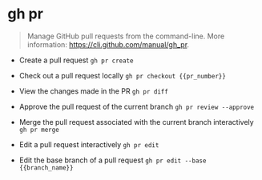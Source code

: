 # gh pr
> Manage GitHub pull requests from the command-line.
> More information: <https://cli.github.com/manual/gh_pr>.

- Create a pull request
`gh pr create`

- Check out a pull request locally
`gh pr checkout {{pr_number}}`

- View the changes made in the PR
`gh pr diff`

- Approve the pull request of the current branch
`gh pr review --approve`

- Merge the pull request associated with the current branch interactively
`gh pr merge`

- Edit a pull request interactively
`gh pr edit`

- Edit the base branch of a pull request
`gh pr edit --base {{branch_name}}`
